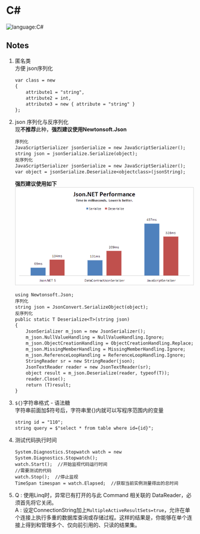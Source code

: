 # C\#
![language:C#](https://img.shields.io/badge/language-C%23-blue.svg)
## Notes
1. 匿名类 <br/> 方便 json序列化
    ```
    var class = new
    {
        attribute1 = "string",
        attribute2 = int,
        attribute3 = new { attribute = "string" }
    };
    ```
2. json 序列化与反序列化 <br />
    现**不推荐**此种，**强烈建议使用Newtonsoft.Json**
    ```
    序列化
    JavaScriptSerializer jsonSerialize = new JavaScriptSerializer();
    string json = jsonSerialize.Serialize(object);
    反序列化
    JavaScriptSerializer jsonSerialize = new JavaScriptSerializer();
    var object = jsonSerialize.Deserialize<objectclass>(jsonString);
    ```
    **强烈建议使用如下**
    ![json性能比较](../../Images/json性能对比.png)
    ```
    using Newtonsoft.Json;
    序列化
    string json = JsonConvert.SerializeObject(object);
    反序列化
    public static T Deserialize<T>(string json)
    {
        JsonSerializer m_json = new JsonSerializer();
        m_json.NullValueHandling = NullValueHandling.Ignore;
        m_json.ObjectCreationHandling = ObjectCreationHandling.Replace;
        m_json.MissingMemberHandling = MissingMemberHandling.Ignore;
        m_json.ReferenceLoopHandling = ReferenceLoopHandling.Ignore;
        StringReader sr = new StringReader(json);
        JsonTextReader reader = new JsonTextReader(sr);
        object result = m_json.Deserialize(reader, typeof(T));
        reader.Close();
        return (T)result;
    }
    ```
3. `${}`字符串格式 - 语法糖 <br/>
    字符串前面加$符号后，字符串里{}内就可以写程序范围内的变量
    ```
    string id = "110";
    string query = $"select * from table where id={id}";
    ```
4. 测试代码执行时间
    ```
    System.Diagnostics.Stopwatch watch = new System.Diagnostics.Stopwatch();
    watch.Start();  //开始监视代码运行时间
    //需要测试的代码
    watch.Stop();  //停止监视
    TimeSpan timespan = watch.Elapsed;  //获取当前实例测量得出的总时间
    ```
5. Q : 使用Linq时，异常已有打开的与此 Command 相关联的 DataReader，必须首先将它关闭。<br/>
    A : 设定ConnectionString加上`MultipleActiveResultSets=true`，允许在单个连接上执行多重的数据库查询或存储过程。这样的结果是，你能够在单个连接上得到和管理多个、仅向前引用的、只读的结果集。